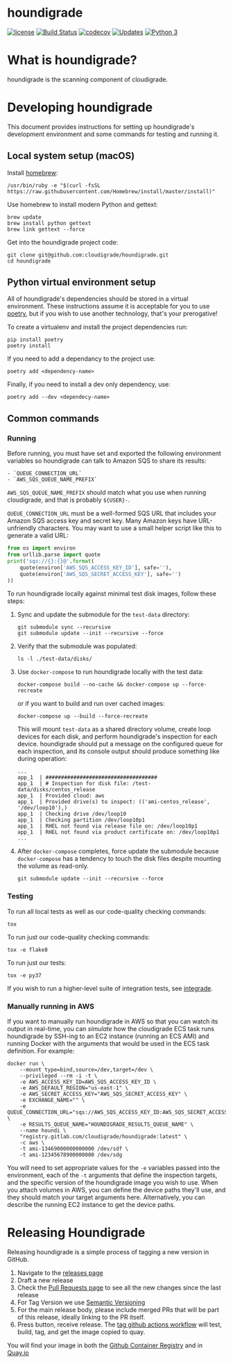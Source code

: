 # houndigrade

[![license](https://img.shields.io/github/license/cloudigrade/houndigrade.svg)]()
[![Build Status](https://travis-ci.org/cloudigrade/houndigrade.svg?branch=master)](https://travis-ci.org/cloudigrade/houndigrade)
[![codecov](https://codecov.io/gh/cloudigrade/houndigrade/branch/master/graph/badge.svg)](https://codecov.io/gh/cloudigrade/houndigrade)
[![Updates](https://pyup.io/repos/github/cloudigrade/houndigrade/shield.svg)](https://pyup.io/repos/github/cloudigrade/houndigrade/)
[![Python 3](https://pyup.io/repos/github/cloudigrade/houndigrade/python-3-shield.svg)](https://pyup.io/repos/github/cloudigrade/houndigrade/)

# What is houndigrade?

houndigrade is the scanning component of cloudigrade.

# Developing houndigrade

This document provides instructions for setting up houndigrade's development
environment and some commands for testing and running it.

## Local system setup (macOS)

Install [homebrew](https://brew.sh/):

    /usr/bin/ruby -e "$(curl -fsSL https://raw.githubusercontent.com/Homebrew/install/master/install)"

Use homebrew to install modern Python and gettext:

    brew update
    brew install python gettext
    brew link gettext --force

Get into the houndigrade project code:

    git clone git@github.com:cloudigrade/houndigrade.git
    cd houndigrade

## Python virtual environment setup

All of houndigrade's dependencies should be stored in a virtual environment.
These instructions assume it is acceptable for you to use
[poetry](https://python-poetry.org/docs/), but if you wish
to use another technology, that's your prerogative!

To create a virtualenv and install the project dependencies run:

    pip install poetry
    poetry install

If you need to add a dependancy to the project use:

    poetry add <dependency-name>

Finally, if you need to install a dev only dependency, use:

    poetry add --dev <dependecy-name>


## Common commands

### Running

Before running, you must have set and exported the following environment variables so houndigrade can talk to Amazon SQS to share its results:

    - `QUEUE_CONNECTION_URL`
    - `AWS_SQS_QUEUE_NAME_PREFIX`

`AWS_SQS_QUEUE_NAME_PREFIX` should match what you use when running cloudigrade, and that is probably `${USER}-`.

`QUEUE_CONNECTION_URL` must be a well-formed SQS URL that includes your Amazon SQS access key and secret key. Many Amazon keys have URL-unfriendly characters. You may want to use a small helper script like this to generate a valid URL:

```python
from os import environ
from urllib.parse import quote
print('sqs://{}:{}@'.format(
    quote(environ['AWS_SQS_ACCESS_KEY_ID'], safe=''),
    quote(environ['AWS_SQS_SECRET_ACCESS_KEY'], safe='')
))
```

To run houndigrade locally against minimal test disk images, follow these steps:

1. Sync and update the submodule for the `test-data` directory:
    ```
    git submodule sync --recursive
    git submodule update --init --recursive --force
    ```
2. Verify that the submodule was populated:
    ```
    ls -l ./test-data/disks/
    ```
3. Use `docker-compose` to run houndigrade locally with the test data:
    ```
    docker-compose build --no-cache && docker-compose up --force-recreate
    ```
    or if you want to build and run over cached images:
    ```
    docker-compose up --build --force-recreate
    ```
    This will mount `test-data` as a shared directory volume, create loop devices for each disk, and perform houndigrade's inspection for each device. houndigrade should put a message on the configured queue for each inspection, and its console output should produce something like during operation:
    ```
    ...
    app_1  | ####################################
    app_1  | # Inspection for disk file: /test-data/disks/centos_release
    app_1  | Provided cloud: aws
    app_1  | Provided drive(s) to inspect: (('ami-centos_release', '/dev/loop10'),)
    app_1  | Checking drive /dev/loop10
    app_1  | Checking partition /dev/loop10p1
    app_1  | RHEL not found via release file on: /dev/loop10p1
    app_1  | RHEL not found via product certificate on: /dev/loop10p1
    ...
    ```
4. After `docker-compose` completes, force update the submodule because `docker-compose` has a tendency to touch the disk files despite mounting the volume as read-only.
    ```
    git submodule update --init --recursive --force
    ```

### Testing

To run all local tests as well as our code-quality checking commands:

    tox

To run just our code-quality checking commands:

    tox -e flake8

To run just our tests:

    tox -e py37

If you wish to run a higher-level suite of integration tests, see
[integrade](https://github.com/cloudigrade/integrade).

### Manually running in AWS

If you want to manually run houndigrade in AWS so that you can watch its output in real-time, you can *simulate* how the cloudigrade ECS task runs houndigrade by SSH-ing to an EC2 instance (running an ECS AMI) and running Docker with the arguments that would be used in the ECS task definition. For example:

    docker run \
        --mount type=bind,source=/dev,target=/dev \
        --privileged --rm -i -t \
        -e AWS_ACCESS_KEY_ID=AWS_SQS_ACCESS_KEY_ID \
        -e AWS_DEFAULT_REGION="us-east-1" \
        -e AWS_SECRET_ACCESS_KEY="AWS_SQS_SECRET_ACCESS_KEY" \
        -e EXCHANGE_NAME="" \
        -e QUEUE_CONNECTION_URL="sqs://AWS_SQS_ACCESS_KEY_ID:AWS_SQS_SECRET_ACCESS_KEY@" \
        -e RESULTS_QUEUE_NAME="HOUNDIGRADE_RESULTS_QUEUE_NAME" \
        --name houndi \
        "registry.gitlab.com/cloudigrade/houndigrade:latest" \
        -c aws \
        -t ami-13469000000000000 /dev/sdf \
        -t ami-12345678900000000 /dev/sdg

You will need to set appropriate values for the `-e` variables passed into the environment, each of the `-t` arguments that define the inspection targets, and the specific version of the houndigrade image you wish to use. When you attach volumes in AWS, you can define the device paths they'll use, and they should match your target arguments here. Alternatively, you can describe the running EC2 instance to get the device paths.

# Releasing Houndigrade

Releasing houndigrade is a simple process of tagging a new version in GitHub. 

1. Navigate to the [releases page](https://github.com/cloudigrade/houndigrade/releases)
2. Draft a new release
3. Check the [Pull Requests page](https://github.com/cloudigrade/houndigrade/pulls) to see all the new changes since the last release
4. For Tag Version we use [Semantic Versioning](https://semver.org/)
5. For the main release body, please include merged PRs that will be part of this release, ideally linking to the PR itself.
6. Press button, receive release. The [tag github actions workflow](https://github.com/cloudigrade/houndigrade/blob/master/.github/workflows/tag.yml) will test, build, tag, and get the image copied to quay.

You will find your image in both the [Github Container Registry](https://github.com/orgs/cloudigrade/packages/container/package/houndigrade) and in [Quay.io](https://quay.io/repository/cloudservices/houndigrade)
